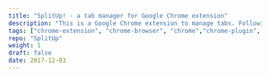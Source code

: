 ```yaml
---
title: "SplitUp! - a tab manager for Google Chrome extension"
description: "This is a Google Chrome extension to manage tabs. Following features are supported: multiscreen, export, close and move tabs between windows, save sessions to access them later, split some tabs into a different window and many more."
tags: ["chrome-extension", "chrome-browser", "chrome","chrome-plugin", "productivity"]
repo: "SplitUp"
weight: 1
draft: false
date: 2017-12-03
---
```

